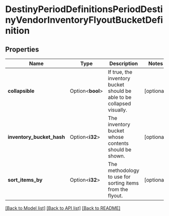 # DestinyPeriodDefinitionsPeriodDestinyVendorInventoryFlyoutBucketDefinition

## Properties

Name | Type | Description | Notes
------------ | ------------- | ------------- | -------------
**collapsible** | Option<**bool**> | If true, the inventory bucket should be able to be collapsed visually. | [optional]
**inventory_bucket_hash** | Option<**i32**> | The inventory bucket whose contents should be shown. | [optional]
**sort_items_by** | Option<**i32**> | The methodology to use for sorting items from the flyout. | [optional]

[[Back to Model list]](../README.md#documentation-for-models) [[Back to API list]](../README.md#documentation-for-api-endpoints) [[Back to README]](../README.md)


